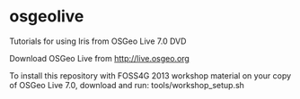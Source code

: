 osgeolive
=========

Tutorials for using Iris from OSGeo Live 7.0 DVD

Download OSGeo Live from http://live.osgeo.org

To install this repository with FOSS4G 2013 workshop material on your copy of OSGeo Live 7.0, download and run: tools/workshop_setup.sh
